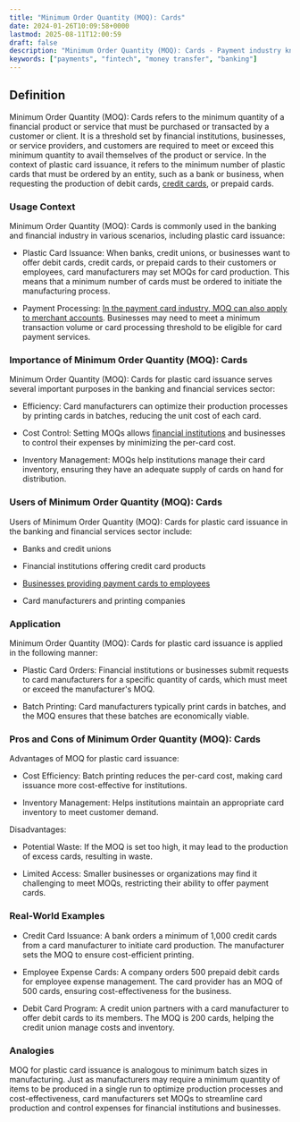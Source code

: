 ```yaml
---
title: "Minimum Order Quantity (MOQ): Cards"
date: 2024-01-26T10:09:58+0000
lastmod: 2025-08-11T12:00:59
draft: false
description: "Minimum Order Quantity (MOQ): Cards - Payment industry knowledge and insights"
keywords: ["payments", "fintech", "money transfer", "banking"]
---
```


## Definition

Minimum Order Quantity (MOQ): Cards refers to the minimum quantity of a financial product or service that must be purchased or transacted by a customer or client. It is a threshold set by financial institutions, businesses, or service providers, and customers are required to meet or exceed this minimum quantity to avail themselves of the product or service. In the context of plastic card issuance, it refers to the minimum number of plastic cards that must be ordered by an entity, such as a bank or business, when requesting the production of debit cards, [credit cards](https://faisalkhanllc.xyz/resources/payments-wiki/c/credit-card/), or prepaid cards.

### Usage Context

Minimum Order Quantity (MOQ): Cards is commonly used in the banking and financial industry in various scenarios, including plastic card issuance:

- Plastic Card Issuance: When banks, credit unions, or businesses want to offer debit cards, credit cards, or prepaid cards to their customers or employees, card manufacturers may set MOQs for card production. This means that a minimum number of cards must be ordered to initiate the manufacturing process.

- Payment Processing: [In the payment card industry, MOQ can also apply to merchant accounts](https://faisalkhanllc.xyz/resources/payments-wiki/p/payment-processor/). Businesses may need to meet a minimum transaction volume or card processing threshold to be eligible for card payment services.

### Importance of Minimum Order Quantity (MOQ): Cards

Minimum Order Quantity (MOQ): Cards for plastic card issuance serves several important purposes in the banking and financial services sector:

- Efficiency: Card manufacturers can optimize their production processes by printing cards in batches, reducing the unit cost of each card.

- Cost Control: Setting MOQs allows [financial institutions](https://faisalkhanllc.xyz/resources/payments-wiki/f/financial-institution-fi/) and businesses to control their expenses by minimizing the per-card cost.

- Inventory Management: MOQs help institutions manage their card inventory, ensuring they have an adequate supply of cards on hand for distribution.

### Users of Minimum Order Quantity (MOQ): Cards

Users of Minimum Order Quantity (MOQ): Cards for plastic card issuance in the banking and financial services sector include:

- Banks and credit unions

- Financial institutions offering credit card products

- [Businesses providing payment cards to employees](https://faisalkhanllc.xyz/resources/payments-wiki/p/prepaid-gift-card/)

- Card manufacturers and printing companies

### Application

Minimum Order Quantity (MOQ): Cards for plastic card issuance is applied in the following manner:

- Plastic Card Orders: Financial institutions or businesses submit requests to card manufacturers for a specific quantity of cards, which must meet or exceed the manufacturer's MOQ.

- Batch Printing: Card manufacturers typically print cards in batches, and the MOQ ensures that these batches are economically viable.

### Pros and Cons of Minimum Order Quantity (MOQ): Cards

Advantages of MOQ for plastic card issuance:

- Cost Efficiency: Batch printing reduces the per-card cost, making card issuance more cost-effective for institutions.

- Inventory Management: Helps institutions maintain an appropriate card inventory to meet customer demand.

Disadvantages:

- Potential Waste: If the MOQ is set too high, it may lead to the production of excess cards, resulting in waste.

- Limited Access: Smaller businesses or organizations may find it challenging to meet MOQs, restricting their ability to offer payment cards.

### Real-World Examples

- Credit Card Issuance: A bank orders a minimum of 1,000 credit cards from a card manufacturer to initiate card production. The manufacturer sets the MOQ to ensure cost-efficient printing.

- Employee Expense Cards: A company orders 500 prepaid debit cards for employee expense management. The card provider has an MOQ of 500 cards, ensuring cost-effectiveness for the business.

- Debit Card Program: A credit union partners with a card manufacturer to offer debit cards to its members. The MOQ is 200 cards, helping the credit union manage costs and inventory.

### Analogies

MOQ for plastic card issuance is analogous to minimum batch sizes in manufacturing. Just as manufacturers may require a minimum quantity of items to be produced in a single run to optimize production processes and cost-effectiveness, card manufacturers set MOQs to streamline card production and control expenses for financial institutions and businesses.